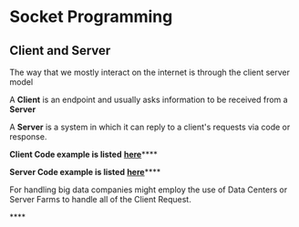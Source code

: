 # Socket Programming

## Client and Server

The way that we mostly interact on the internet is through the client server model

A **Client**  is an endpoint and usually asks information to be received from a **Server**

A **Server** is a system in which it can reply to a client's requests via code or response.

**Client Code example is listed** [**here**](https://github.com/CPP-SCRIPT/Examples/blob/master/Networks/WINclient.cpp)\*\*\*\*

**Server Code example is listed** [**here**](https://github.com/CPP-SCRIPT/Examples/blob/master/Networks/WinServer.cpp)\*\*\*\*

For handling big data companies might employ the use of Data Centers or Server Farms to handle all of the Client Request.



\*\*\*\*

